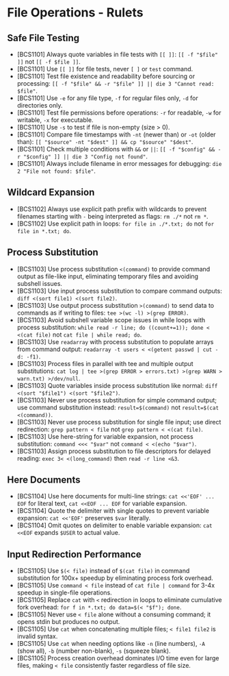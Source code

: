 # File Operations - Rulets
## Safe File Testing
- [BCS1101] Always quote variables in file tests with `[[ ]]`: `[[ -f "$file" ]]` not `[[ -f $file ]]`.
- [BCS1101] Use `[[ ]]` for file tests, never `[ ]` or `test` command.
- [BCS1101] Test file existence and readability before sourcing or processing: `[[ -f "$file" && -r "$file" ]] || die 3 "Cannot read: $file"`.
- [BCS1101] Use `-e` for any file type, `-f` for regular files only, `-d` for directories only.
- [BCS1101] Test file permissions before operations: `-r` for readable, `-w` for writable, `-x` for executable.
- [BCS1101] Use `-s` to test if file is non-empty (size > 0).
- [BCS1101] Compare file timestamps with `-nt` (newer than) or `-ot` (older than): `[[ "$source" -nt "$dest" ]] && cp "$source" "$dest"`.
- [BCS1101] Check multiple conditions with `&&` or `||`: `[[ -f "$config" && -r "$config" ]] || die 3 "Config not found"`.
- [BCS1101] Always include filename in error messages for debugging: `die 2 "File not found: $file"`.
## Wildcard Expansion
- [BCS1102] Always use explicit path prefix with wildcards to prevent filenames starting with `-` being interpreted as flags: `rm ./*` not `rm *`.
- [BCS1102] Use explicit path in loops: `for file in ./*.txt; do` not `for file in *.txt; do`.
## Process Substitution
- [BCS1103] Use process substitution `<(command)` to provide command output as file-like input, eliminating temporary files and avoiding subshell issues.
- [BCS1103] Use input process substitution to compare command outputs: `diff <(sort file1) <(sort file2)`.
- [BCS1103] Use output process substitution `>(command)` to send data to commands as if writing to files: `tee >(wc -l) >(grep ERROR)`.
- [BCS1103] Avoid subshell variable scope issues in while loops with process substitution: `while read -r line; do ((count+=1)); done < <(cat file)` not `cat file | while read; do`.
- [BCS1103] Use `readarray` with process substitution to populate arrays from command output: `readarray -t users < <(getent passwd | cut -d: -f1)`.
- [BCS1103] Process files in parallel with tee and multiple output substitutions: `cat log | tee >(grep ERROR > errors.txt) >(grep WARN > warn.txt) >/dev/null`.
- [BCS1103] Quote variables inside process substitution like normal: `diff <(sort "$file1") <(sort "$file2")`.
- [BCS1103] Never use process substitution for simple command output; use command substitution instead: `result=$(command)` not `result=$(cat <(command))`.
- [BCS1103] Never use process substitution for single file input; use direct redirection: `grep pattern < file` not `grep pattern < <(cat file)`.
- [BCS1103] Use here-string for variable expansion, not process substitution: `command <<< "$var"` not `command < <(echo "$var")`.
- [BCS1103] Assign process substitution to file descriptors for delayed reading: `exec 3< <(long_command)` then `read -r line <&3`.
## Here Documents
- [BCS1104] Use here documents for multi-line strings: `cat <<'EOF' ... EOF` for literal text, `cat <<EOF ... EOF` for variable expansion.
- [BCS1104] Quote the delimiter with single quotes to prevent variable expansion: `cat <<'EOF'` preserves `$var` literally.
- [BCS1104] Omit quotes on delimiter to enable variable expansion: `cat <<EOF` expands `$USER` to actual value.
## Input Redirection Performance
- [BCS1105] Use `$(< file)` instead of `$(cat file)` in command substitution for 100x+ speedup by eliminating process fork overhead.
- [BCS1105] Use `command < file` instead of `cat file | command` for 3-4x speedup in single-file operations.
- [BCS1105] Replace `cat` with `<` redirection in loops to eliminate cumulative fork overhead: `for f in *.txt; do data=$(< "$f"); done`.
- [BCS1105] Never use `< file` alone without a consuming command; it opens stdin but produces no output.
- [BCS1105] Use `cat` when concatenating multiple files; `< file1 file2` is invalid syntax.
- [BCS1105] Use `cat` when needing options like `-n` (line numbers), `-A` (show all), `-b` (number non-blank), `-s` (squeeze blank).
- [BCS1105] Process creation overhead dominates I/O time even for large files, making `< file` consistently faster regardless of file size.

